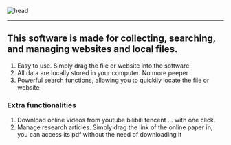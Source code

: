 ![head](https://user-images.githubusercontent.com/36077492/110198503-076d6e00-7e8e-11eb-94ef-584e29cdad5d.png)
****
## This software is made for collecting, searching, and managing websites and local files. 
1. Easy to use. Simply drag the file or website into the software
2. All data are locally stored in your computer. No more peeper
3. Powerful search functions, allowing you to quickily locate the file or website


### Extra functionalities
1. Download online videos from youtube bilibili tencent ... with one click.
2. Manage research articles. Simply drag the link of the online paper in, you can access its pdf without the need of downloading it
